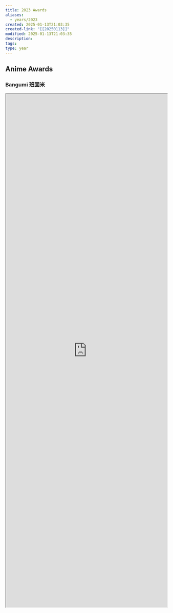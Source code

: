 ```yaml
---
title: 2023 Awards
aliases:
  - years/2023
created: 2025-01-13T21:03:35
created-link: "[[20250113]]"
modified: 2025-01-13T21:03:35
description: 
tags: 
type: year
---
```


## Anime Awards

### Bangumi 班固米

<iframe src='https://bgm.tv/award/2023' style='height:40vh;width:100%' class='iframe-radius' allow='fullscreen'/><center>via: <a href='https://bgm.tv/award/2023' target='_blank' class='external-link'>https://bgm.tv/award/2023</a></center>

### Animecorner

<iframe src='https://animecorner.me/2023-anime-of-the-year-awards-winners/' style='height:40vh;width:100%' class='iframe-radius' allow='fullscreen'/><center>via: <a href='https://animecorner.me/2023-anime-of-the-year-awards-winners/' target='_blank' class='external-link'>https://animecorner.me/2023-anime-of-the-year-awards-winners/</a></center>

## Game Awards

### Steam

<iframe src='https://store.steampowered.com/steamawards/2023?l=schinese' style='height:40vh;width:100%' class='iframe-radius' allow='fullscreen'/><center>via: <a href='https://store.steampowered.com/steamawards/2023?l=schinese' target='_blank' class='external-link'>https://store.steampowered.com/steamawards/2023?l=schinese</a></center>

### TGA

<iframe src='https://thegameawards.com/rewind/year-2023' style='height:40vh;width:100%' class='iframe-radius' allow='fullscreen'/><center>via: <a href='https://thegameawards.com/rewind/year-2023' target='_blank' class='external-link'>https://thegameawards.com/rewind/year-2023</a></center>

### Metacritic

<iframe src='https://www.metacritic.com/browse/games/score/metascore/year/all/filtered?view=detailed&sort=desc&year_selected=2023' style='height:40vh;width:100%' class='iframe-radius' allow='fullscreen'/><center>via: <a href='https://www.metacritic.com/browse/games/score/metascore/year/all/filtered?view=detailed&sort=desc&year_selected=2023' target='_blank' class='external-link'>https://www.metacritic.com/browse/games/score/metascore/year/all/filtered?view=detailed&sort=desc&year_selected=2023</a></center>

## Novel Awards

### Douban

<iframe src='https://book.douban.com/annual/2023' style='height:40vh;width:100%' class='iframe-radius' allow='fullscreen'/><center>via: <a href='https://book.douban.com/annual/2023' target='_blank' class='external-link'>https://book.douban.com/annual/2023</a></center>

## Movie Awards

### Douban

<iframe src='https://movie.douban.com/annual/2023' style='height:40vh;width:100%' class='iframe-radius' allow='fullscreen'/><center>via: <a href='https://movie.douban.com/annual/2023' target='_blank' class='external-link'>https://movie.douban.com/annual/2023</a></center>

### Academy

<iframe src='https://www.imdb.com/event/ev0000003/2023/1/' style='height:40vh;width:100%' class='iframe-radius' allow='fullscreen'/><center>via: <a href='https://www.imdb.com/event/ev0000003/2023/1/' target='_blank' class='external-link'>https://www.imdb.com/event/ev0000003/2023/1/</a></center>

## Music Awards

### Douban

<iframe src='https://music.douban.com/annual/2023' style='height:40vh;width:100%' class='iframe-radius' allow='fullscreen'/><center>via: <a href='https://music.douban.com/annual/2023' target='_blank' class='external-link'>https://music.douban.com/annual/2023</a></center>

## Coding Awards

### Product Hunt

<iframe src=' https://www.producthunt.com/golden-kitty-awards/hall-of-fame?year=2023' style='height:40vh;width:100%' class='iframe-radius' allow='fullscreen'/><center>via: <a href=' https://www.producthunt.com/golden-kitty-awards/hall-of-fame?year=2023' target='_blank' class='external-link'> https://www.producthunt.com/golden-kitty-awards/hall-of-fame?year=2023</a></center>

## Mobile

### Apple Store

<iframe src='https://developer.apple.com/design/awards/2023' style='height:40vh;width:100%' class='iframe-radius' allow='fullscreen'/><center>via: <a href='https://developer.apple.com/design/awards/2023' target='_blank' class='external-link'>https://developer.apple.com/design/awards/2023</a></center>

### Google Play

<iframe src='https://play.google.com/store/apps/editorial?id=mc_bestof2023_xfn_fcp&hl=en' style='height:40vh;width:100%' class='iframe-radius' allow='fullscreen'/><center>via: <a href='https://play.google.com/store/apps/editorial?id=mc_bestof2023_xfn_fcp&hl=en' target='_blank' class='external-link'>https://play.google.com/store/apps/editorial?id=mc_bestof2023_xfn_fcp&hl=en</a></center>

## Hentai Awards #nsfw

### Moe Game

<iframe src='https://moe-gameaward.com/prize/2023' style='height:40vh;width:100%' class='iframe-radius' allow='fullscreen'/><center>via: <a href='https://moe-gameaward.com/prize/2023' target='_blank' class='external-link'>https://moe-gameaward.com/prize/2023</a></center>

###  DLsite Game Sale Ranking

<iframe src='https://www.dlsite.com/maniax/ranking/year?year=2023&sort=sale&category=game' style='height:40vh;width:100%' class='iframe-radius' allow='fullscreen'/><center>via: <a href='https://www.dlsite.com/maniax/ranking/year?year=2023&sort=sale&category=game' target='_blank' class='external-link'>https://www.dlsite.com/maniax/ranking/year?year=2023&sort=sale&category=game</a></center>

### DLsite Voice Sale Ranking

<iframe src='https://www.dlsite.com/maniax/ranking/year?year=2023&sort=sale&category=voice' style='height:40vh;width:100%' class='iframe-radius' allow='fullscreen'/><center>via: <a href='https://www.dlsite.com/maniax/ranking/year?year=2023&sort=sale&category=voice' target='_blank' class='external-link'>https://www.dlsite.com/maniax/ranking/year?year=2023&sort=sale&category=voice</a></center>

### DLsite Comic Sale Ranking

<iframe src='https://www.dlsite.com/maniax/ranking/year?year=2023&sort=sale&category=comic' style='height:40vh;width:100%' class='iframe-radius' allow='fullscreen'/><center>via: <a href='https://www.dlsite.com/maniax/ranking/year?year=2023&sort=sale&category=comic' target='_blank' class='external-link'>https://www.dlsite.com/maniax/ranking/year?year=2023&sort=sale&category=comic</a></center>

